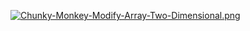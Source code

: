 [![Chunky-Monkey-Modify-Array-Two-Dimensional.png](https://i.postimg.cc/9MHj3JxF/Chunky-Monkey-Modify-Array-Two-Dimensional.png)](https://postimg.cc/B8pzHc9d)
